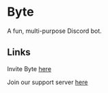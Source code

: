 # Byte
A fun, multi-purpose Discord bot.

## Links
Invite Byte [here](https://discordapp.com/oauth2/authorize/?permissions=8&scope=bot&client_id=388630510399782912)

Join our support server [here](https://discord.gg/2AxaHpf)
